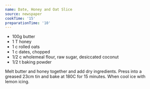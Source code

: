 ```yaml
---
name: Date, Honey and Oat Slice
source: newspaper
cookTime: '15'
preparationTime: '10'
---
```


* 100g butter
* 1 T honey
* 1 c rolled oats
* 1 c dates, chopped
* 1/2 c wholemeal flour, raw sugar, desiccated coconut
* 1/2 t baking powder

Melt butter and honey together and add dry ingredients.  Press into a greased 23cm tin and bake at 180C for 15 minutes.  When cool ice with lemon icing.

